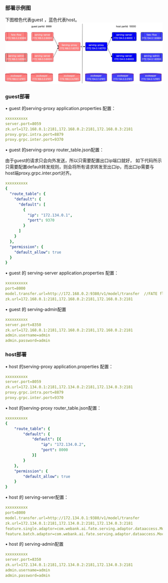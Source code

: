 ### 部署示例图
下图橙色代表guest ，蓝色代表host。  
![deploy](../img/Deploy.jpg)

### guest部署
•	guest 的serving-proxy application.properties 配置：  
```yml
xxxxxxxxxx
server.port=8059
zk.url=172.168.0.1:2181,172.168.0.2:2181,172.168.0.3:2181
proxy.grpc.intra.port=8879
proxy.grpc.inter.port=9370
```
•	guest 的serving-proxy router_table.json配置： 
 
由于guest的请求只会向外发送，所以只需要配置出口ip端口就好， 如下代码所示只需要配置default转发规则，则会将所有请求转发至出口ip，而出口ip需要与host端proxy.grpc.inter.port对齐。
```yml
xxxxxxxxxx
{
  "route_table": {
    "default": {
      "default": [
        {
          "ip": "172.134.0.1",
          "port": 9370
        }
      ]
    }
  },
  "permission": {
    "default_allow": true
  }
}
```

•	guest 的 serving-server application.properties 配置： 
```yml
xxxxxxxxxx
port=8000
model.transfer.url=http://172.168.0.2:9380/v1/model/transfer  //FATE flow地址
zk.url=172.168.0.1:2181,172.168.0.2:2181,172.168.0.3:2181
``` 
•	guest 的 serving-admin配置
```yml
xxxxxxxxxx
server.port=8350
zk.url=172.168.0.1:2181,172.168.0.2:2181,172.168.0.2:2181
admin.username=admin
admin.password=admin

```

### host部署
•	host 的serving-proxy application.properties 配置：
```yml
xxxxxxxxxx
server.port=8059
zk.url=172.134.0.1:2181,172.134.0.2:2181,172.134.0.3:2181
proxy.grpc.intra.port=8879
proxy.grpc.inter.port=9370
```
•	host 的serving-proxy router_table.json配置：
```yml
xxxxxxxxxx
{
    "route_table": {
        "default": {
            "default": [{
                "ip": "172.134.0.2",
                "port": 8000
            }]
        }
    },
    "permission": {
        "default_allow": true
    }
}

```

•	host 的 serving-server配置：
```yml
xxxxxxxxxx
port=8000
model.transfer.url=http://172.134.0.1:9380/v1/model/transfer
zk.url=172.134.0.1:2181,172.134.0.2:2181,172.134.0.3:2181
feature.single.adaptor=com.webank.ai.fate.serving.adaptor.dataaccess.MockAdapter
feature.batch.adaptor=com.webank.ai.fate.serving.adaptor.dataaccess.MockBatchAdapter
```

•	host 的 serving-admin配置
```yml
xxxxxxxxxx
server.port=8350
zk.url=172.134.0.1:2181,172.134.0.2:2181,172.134.0.3:2181
admin.username=admin
admin.password=admin

```